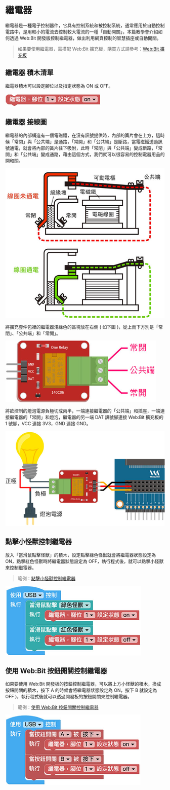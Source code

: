 # 繼電器

繼電器是一種電子控制器件，它具有控制系統和被控制系統，通常應用於自動控制電路中，是用較小的電流去控制較大電流的一種「自動開關」，本篇教學會介紹如何透過 Web:Bit 開發版控制繼電器，做出利用網頁控制的智慧插座或自動開關。

> 如果要使用繼電器，需搭配 Web:Bit 擴充板，購買方式請參考：[Web:Bit 擴充板](https://store.webduino.io/products/webbit-extension-board?utm_source=webbit&utm_medium=article#_blank)

## 繼電器 積木清單

繼電器積木可以設定腳位以及指定狀態為 ON 或 OFF。

![繼電器](../../../../media/zh-tw/education/extension-full-package/relay-01.jpg)


## 繼電器 接線圖

繼電器的內部構造有一個電磁鐵，在沒有訊號提供時，內部的簧片會在上方，這時候「常閉」與「公共端」是通路，「常開」和「公共端」是斷路，當電磁鐵透過訊號通電，就會將內部的簧片往下吸附，此時「常閉」與「公共端」變成斷路，「常開」和「公共端」變成通路，藉由這個方式，我們就可以很容易的控制電器用品的開和關。

![繼電器](../../../../media/zh-tw/education/extension-full-package/relay-02.jpg)

將擴充套件包裡的繼電器淺綠色的區塊放在右側 ( 如下圖 )，從上而下方別是「常閉」、「公共端」和「常開」。

![繼電器](../../../../media/zh-tw/education/extension-full-package/relay-03.jpg)

將欲控制的燈泡電源負極切成兩半，一端連接繼電器的「公共端」和插座，一端連接繼電器的「常開」和燈泡，繼電器的另一端 DAT 訊號腳連接 Web:Bit 擴充板的 1 號腳，VCC 連接 3V3，GND 連接 GND。

![繼電器](../../../../media/zh-tw/education/extension-full-package/relay-04.jpg)


## 點擊小怪獸控制繼電器

放入「當滑鼠點擊怪獸」的積木，設定點擊綠色怪獸就會將繼電器狀態設定為 ON，點擊紅色怪獸時將繼電器狀態設定為 OFF，執行程式後，就可以點擊小怪獸來控制繼電器。

> 範例：[點擊小怪獸控制繼電器](https://webbit.webduino.io/blockly/?demo=default#rybdKvQOGNKqk#_blank)

![繼電器](../../../../media/zh-tw/education/extension-full-package/relay-05.jpg)


## 使用 Web:Bit 按鈕開關控制繼電器

如果要使用 Web:Bit 開發板的按鈕控制繼電器，可以將上方小怪獸的積木，換成按鈕開關的積木，按下 A 的時候會將繼電器狀態設定為 ON，按下 B 就設定為 OFF )，執行程式後就可以透過開發板的按鈕開關來控制繼電器。

> 範例：[使用 Web:Bit 按鈕開關控制繼電器](https://webbit.webduino.io/blockly/?demo=default#EqdrzX5mr86y#_blank6)

![繼電器](../../../../media/zh-tw/education/extension-full-package/relay-06.jpg)
